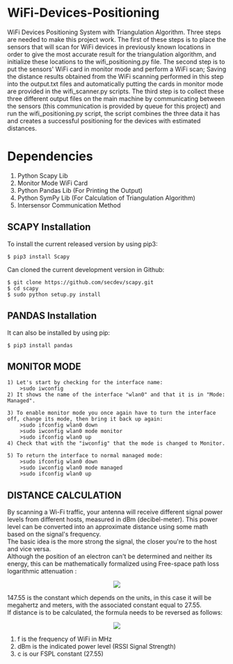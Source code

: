# WiFi-Devices-Positioning
WiFi Devices Positioning System with Triangulation Algorithm. Three steps are needed to make this project work. The first of these steps is to place the sensors that will scan for WiFi devices in previously known locations in order to give the most accurate result for the triangulation algorithm, and initialize these locations to the wifi_positioning.py file. The second step is to put the sensors' WiFi card in monitor mode and perform a WiFi scan; Saving the distance results obtained from the WiFi scanning performed in this step into the output.txt files and automatically putting the cards in monitor mode are provided in the wifi_scanner.py scripts. The third step is to collect these three different output files on the main machine by communicating between the sensors (this communication is provided by queue for this project) and run the wifi_positioning.py script, the script combines the three data it has and creates a successful positioning for the devices with estimated distances.

# Dependencies
  1) Python Scapy Lib
  2) Monitor Mode WiFi Card
  3) Python Pandas Lib (For Printing the Output)
  4) Python SymPy Lib (For Calculation of Triangulation Algorithm)
  5) Intersensor Communication Method

SCAPY Installation
------------
To install the current released version by using pip3: 

    $ pip3 install Scapy

Can cloned the current development version in Github:

    $ git clone https://github.com/secdev/scapy.git 
    $ cd scapy
    $ sudo python setup.py install

PANDAS Installation
------------
It can also be installed by using pip:

    $ pip3 install pandas

MONITOR MODE
------------
	1) Let's start by checking for the interface name:  
		>sudo iwconfig  
	2) It shows the name of the interface "wlan0" and that it is in "Mode: Managed".

	3) To enable monitor mode you once again have to turn the interface off, change its mode, then bring it back up again:  
		>sudo ifconfig wlan0 down  
		>sudo iwconfig wlan0 mode monitor  
		>sudo ifconfig wlan0 up  
	4) Check that with the "iwconfig" that the mode is changed to Monitor.

	5) To return the interface to normal managed mode:  
		>sudo ifconfig wlan0 down  
		>sudo iwconfig wlan0 mode managed  
		>sudo ifconfig wlan0 up 
    
DISTANCE CALCULATION
------------
  
By scanning a Wi-Fi traffic, your antenna will receive different signal power levels from different hosts, measured in dBm (decibel-meter). This power level can be converted into an approximate distance using some math based on the signal's frequency.  
The basic idea is the more strong the signal, the closer you're to the host and vice versa.  
Although the position of an electron can't be determined and neither its energy, this can be mathematically formalized using Free-space path loss logarithmic attenuation :


<p align="center">

  <img src="https://user-images.githubusercontent.com/56837694/130437467-2463bac2-7050-4a91-b3c2-571fca651fbe.png">

</p>


147.55 is the constant which depends on the units, in this case it will be megahertz and meters, with the associated constant equal to 27.55.  
If distance is to be calculated, the formula needs to be reversed as follows: 

<p align="center">

  <img src="https://user-images.githubusercontent.com/56837694/130411977-644661da-b291-454c-91ee-a6b3aca36df2.png">

</p>


1) f is the frequency of WiFi in MHz
2) dBm is the indicated power level (RSSI Signal Strength)
3) c is our FSPL constant (27.55)
